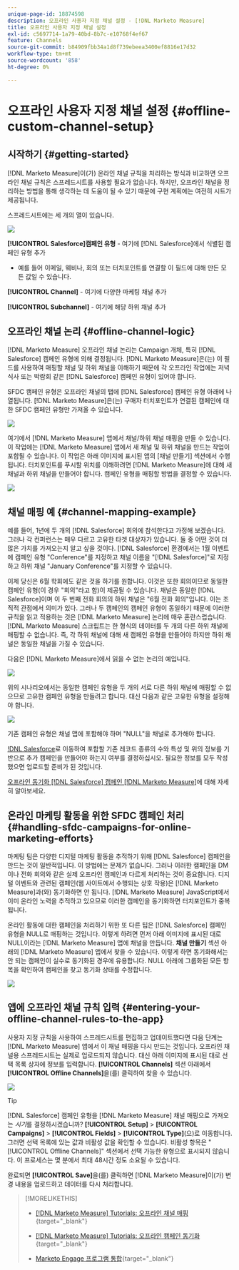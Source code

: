 ```yaml
---
unique-page-id: 18874598
description: 오프라인 사용자 지정 채널 설정 - [!DNL Marketo Measure]
title: 오프라인 사용자 지정 채널 설정
exl-id: c5697714-1a79-40bd-8b7c-e10768f4ef67
feature: Channels
source-git-commit: b84909fbb34a1d8f739ebeea3400ef8816e17d32
workflow-type: tm+mt
source-wordcount: '858'
ht-degree: 0%

---
```


# 오프라인 사용자 지정 채널 설정 {#offline-custom-channel-setup}

## 시작하기 {#getting-started}

[!DNL Marketo Measure]이(가) 온라인 채널 규칙을 처리하는 방식과 비교하면 오프라인 채널 규칙은 스프레드시트를 사용할 필요가 없습니다. 하지만, 오프라인 채널을 정리하는 방법을 통해 생각하는 데 도움이 될 수 있기 때문에 구현 계획에는 여전히 시트가 제공됩니다.

스프레드시트에는 세 개의 열이 있습니다.

![](assets/1-2.png)

**[!UICONTROL Salesforce]캠페인 유형** - 여기에 [!DNL Salesforce]에서 식별된 캠페인 유형 추가

* 예를 들어 이메일, 웨비나, 회의 또는 터치포인트를 연결할 이 필드에 대해 만든 모든 값일 수 있습니다.

**[!UICONTROL Channel]** - 여기에 다양한 마케팅 채널 추가

**[!UICONTROL Subchannel]** - 여기에 해당 하위 채널 추가

## 오프라인 채널 논리 {#offline-channel-logic}

[!DNL Marketo Measure] 오프라인 채널 논리는 Campaign 개체, 특히 [!DNL Salesforce] 캠페인 유형에 의해 결정됩니다. [!DNL Marketo Measure]은(는) 이 필드를 사용하여 매핑할 채널 및 하위 채널을 이해하기 때문에 각 오프라인 작업에는 저녁 식사 또는 박람회 같은 [!DNL Salesforce] 캠페인 유형이 있어야 합니다.

SFDC 캠페인 유형은 오프라인 채널의 탭에 [!DNL Salesforce] 캠페인 유형 아래에 나열됩니다. [!DNL Marketo Measure]은(는) 구매자 터치포인트가 연결된 캠페인에 대한 SFDC 캠페인 유형만 가져올 수 있습니다.

![](assets/2-2.png)

여기에서 [!DNL Marketo Measure] 앱에서 채널/하위 채널 매핑을 만들 수 있습니다. 이 작업에는 [!DNL Marketo Measure] 앱에서 새 채널 및 하위 채널을 만드는 작업이 포함될 수 있습니다. 이 작업은 아래 이미지에 표시된 앱의 [채널 만들기] 섹션에서 수행됩니다. 터치포인트를 푸시할 위치를 이해하려면 [!DNL Marketo Measure]에 대해 새 채널과 하위 채널을 만들어야 합니다. 캠페인 유형을 매핑할 방법을 결정할 수 있습니다.

![](assets/3-2.png)

## 채널 매핑 예 {#channel-mapping-example}

예를 들어, 1년에 두 개의 [!DNL Salesforce] 회의에 참석한다고 가정해 보겠습니다. 그러나 각 컨퍼런스는 매우 다르고 고유한 타겟 대상자가 있습니다. 둘 중 어떤 것이 더 많은 가치를 가져오는지 알고 싶을 것이다. [!DNL Salesforce] 환경에서는 1월 이벤트에 캠페인 유형 &quot;Conference&quot;를 지정하고 채널 이름을 &quot;[!DNL Salesforce]&quot;로 지정하고 하위 채널 &quot;January Conference&quot;를 지정할 수 있습니다.

이제 당신은 6월 학회에도 같은 것을 하기를 원합니다. 이것은 또한 회의이므로 동일한 캠페인 유형(이 경우 &quot;회의&quot;라고 함)이 제공될 수 있습니다. 채널은 동일한 [!DNL Salesforce]이며 이 두 번째 전화 회의의 하위 채널은 &quot;6월 전화 회의&quot;입니다. 이는 조직적 관점에서 의미가 있다. 그러나 두 캠페인의 캠페인 유형이 동일하기 때문에 이러한 규칙을 읽고 적용하는 것은 [!DNL Marketo Measure] 논리에 매우 혼란스럽습니다. [!DNL Marketo Measure] 스크립트는 한 형식의 데이터를 두 개의 다른 하위 채널에 매핑할 수 없습니다. 즉, 각 하위 채널에 대해 새 캠페인 유형을 만들어야 하지만 하위 채널은 동일한 채널을 가질 수 있습니다.

다음은 [!DNL Marketo Measure]에서 읽을 수 없는 논리의 예입니다.

![](assets/4-2.png)

위의 시나리오에서는 동일한 캠페인 유형을 두 개의 서로 다른 하위 채널에 매핑할 수 없으므로 고유한 캠페인 유형을 만들려고 합니다. 대신 다음과 같은 고유한 유형을 설정해야 합니다.

![](assets/5-2.png)

기존 캠페인 유형은 채널 맵에 포함해야 하며 &quot;NULL&quot;을 채널로 추가해야 합니다.

[!DNL Salesforce](으)로 이동하여 포함할 기존 레코드 종류의 수와 특성 및 위의 정보를 기반으로 추가 캠페인을 만들어야 하는지 여부를 결정하십시오. 필요한 정보를 모두 작성했으면 업로드할 준비가 된 것입니다.

[오프라인 동기화 [!DNL Salesforce] 캠페인  [!DNL Marketo Measure]](/help/channel-tracking-and-setup/offline-channels/legacy-processes/syncing-offline-campaigns.md)에 대해 자세히 알아보세요.

## 온라인 마케팅 활동을 위한 SFDC 캠페인 처리 {#handling-sfdc-campaigns-for-online-marketing-efforts}

마케팅 팀은 다양한 디지털 마케팅 활동을 추적하기 위해 [!DNL Salesforce] 캠페인을 만드는 것이 일반적입니다. 이 방법에는 문제가 없습니다. 그러나 이러한 캠페인을 DM이나 전화 회의와 같은 실제 오프라인 캠페인과 다르게 처리하는 것이 중요합니다. 디지털 이벤트와 관련된 캠페인(웹 사이트에서 수행되는 상호 작용)은 [!DNL Marketo Measure]과(와) 동기화하면 안 됩니다. [!DNL Marketo Measure] JavaScript에서 이미 온라인 노력을 추적하고 있으므로 이러한 캠페인을 동기화하면 터치포인트가 중복됩니다.

온라인 활동에 대한 캠페인을 처리하기 위한 또 다른 팁은 [!DNL Salesforce] 캠페인 유형을 NULL로 매핑하는 것입니다. 이렇게 하려면 먼저 아래 이미지에 표시된 대로 NULL이라는 [!DNL Marketo Measure] 앱에 채널을 만듭니다. **채널 만들기** 섹션 아래의 [!DNL Marketo Measure] 앱에서 찾을 수 있습니다. 이렇게 하면 동기화해서는 안 되는 캠페인이 실수로 동기화된 경우에 유용합니다. NULL 아래에 그룹화된 모든 항목을 확인하여 캠페인을 찾고 동기화 상태를 수정합니다.

![](assets/6-2.png)

## 앱에 오프라인 채널 규칙 입력 {#entering-your-offline-channel-rules-to-the-app}

사용자 지정 규칙을 사용하여 스프레드시트를 편집하고 업데이트했다면 다음 단계는 [!DNL Marketo Measure] 앱에서 이 채널 매핑을 다시 만드는 것입니다. 오프라인 채널용 스프레드시트는 실제로 업로드되지 않습니다. 대신 아래 이미지에 표시된 대로 선택 목록 상자에 정보를 입력합니다. **[!UICONTROL Channels]** 섹션 아래에서 **[!UICONTROL Offline Channels]**&#x200B;을(를) 클릭하여 찾을 수 있습니다.

![](assets/7-2.png)

>[!TIP]
>
>[!DNL Salesforce] 캠페인 유형을 [!DNL Marketo Measure] 채널 매핑으로 가져오는 _시기_&#x200B;를 결정하시겠습니까? **[!UICONTROL Setup]** > **[!UICONTROL Campaigns]** > **[!UICONTROL Fields]** > **[!UICONTROL Type]**(으)로 이동합니다. 그러면 선택 목록에 있는 값과 비활성 값을 확인할 수 있습니다. 비활성 항목은 &quot;[!UICONTROL Offline Channels]&quot; 섹션에서 선택 가능한 유형으로 표시되지 않습니다. 이 프로세스는 몇 분에서 최대 48시간 정도 소요될 수 있습니다.

완료되면 **[!UICONTROL Save]**&#x200B;을(를) 클릭하면 [!DNL Marketo Measure]이(가) 변경 내용을 업로드하고 데이터를 다시 처리합니다.

>[!MORELIKETHIS]
>
>* [[!DNL Marketo Measure] Tutorials: 오프라인 채널 매핑](https://experienceleague.adobe.com/en/docs/marketo-measure-learn/tutorials/onboarding/marketo-measure-salesforce/mapping-offline-channels){target="_blank"}
>
>* [[!DNL Marketo Measure] Tutorials: 오프라인 캠페인 동기화](https://experienceleague.adobe.com/en/docs/marketo-measure-learn/tutorials/onboarding/marketo-measure-salesforce/syncing-offline-campaigns){target="_blank"}
>
>* [Marketo Engage 프로그램 통합](/help/marketo-measure-and-marketo/marketo-measure-integrations-with-marketo/marketo-engage-programs-integration.md#channel-mapping){target="_blank"}

